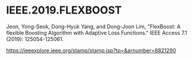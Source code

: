 # IEEE.2019.FLEXBOOST
Jeon, Yong-Seok, Dong-Hyuk Yang, and Dong-Joon Lim, "FlexBoost: A flexible Boosting Algorithm with Adaptive Loss Functions." IEEE Access 7.1 (2019): 125054-125061.

https://ieeexplore.ieee.org/stamp/stamp.jsp?tp=&arnumber=8821290
